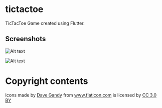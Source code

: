 # tictactoe

TicTacToe Game created using Flutter.

## Screenshots

![Alt text](https://github.com/tsvillain/tictactoe-flutter/screenshot/android1.png?raw=true "Screenshot 1")

![Alt text](https://github.com/tsvillain/tictactoe-flutter/screenshot/android2.png?raw=true "Screenshot 2")

# Copyright contents

<div>Icons made by <a href="https://www.flaticon.com/authors/dave-gandy" title="Dave Gandy">Dave Gandy</a> from <a href="https://www.flaticon.com/" 			    title="Flaticon">www.flaticon.com</a> is licensed by <a href="http://creativecommons.org/licenses/by/3.0/" 			    title="Creative Commons BY 3.0" target="_blank">CC 3.0 BY</a></div>
